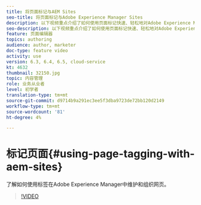 ```yaml
---
title: 将页面标记与AEM Sites
seo-title: 将页面标记与Adobe Experience Manager Sites
description: 以下视频重点介绍了如何使用页面标记快速、轻松地对Adobe Experience Manager网站中的内容进行分类。
seo-description: 以下视频重点介绍了如何使用页面标记快速、轻松地对Adobe Experience Manager网站中的内容进行分类。
feature: 页面编辑器
topics: authoring
audience: author, marketer
doc-type: feature video
activity: use
version: 6.3, 6.4, 6.5, cloud-service
kt: 4632
thumbnail: 32150.jpg
topic: 内容管理
role: 业务从业者
level: 初学者
translation-type: tm+mt
source-git-commit: d9714b9a291ec3ee5f3dba9723de72bb120d2149
workflow-type: tm+mt
source-wordcount: '81'
ht-degree: 4%

---
```



# 标记页面{#using-page-tagging-with-aem-sites}

了解如何使用标签在Adobe Experience Manager中维护和组织网页。

>[!VIDEO](https://video.tv.adobe.com/v/32150?quality=12&learn=on)
